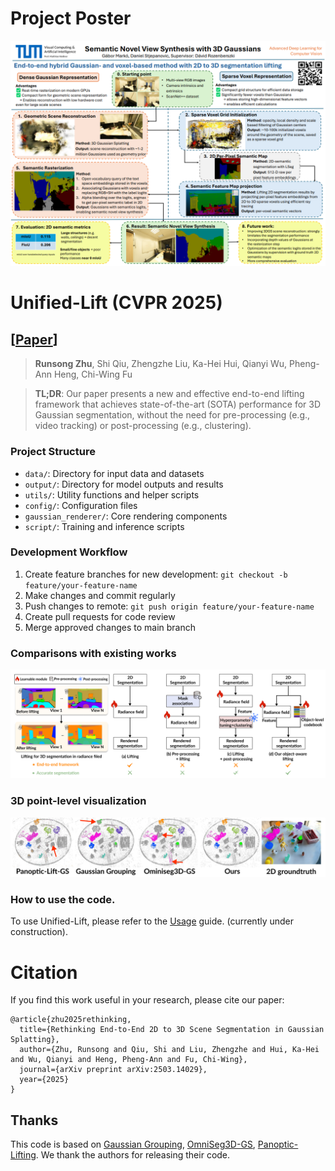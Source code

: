 # Project Poster
![image](https://github.com/gabormarko/3D-semantic-segmentation/blob/main/poster.png)

# Unified-Lift (CVPR 2025)
## [[Paper](https://github.com/Runsong123/Unified-Lift/blob/main/material/Unified_Lift.pdf)]

> **Runsong Zhu**, Shi Qiu, Zhengzhe Liu, Ka-Hei Hui, Qianyi Wu, Pheng-Ann Heng, Chi-Wing Fu
> 

>**TL;DR**: Our paper presents a new and effective end-to-end lifting framework that achieves state-of-the-art (SOTA) performance for 3D Gaussian segmentation, without the need for pre-processing (e.g., video tracking) or post-processing (e.g., clustering).

### Project Structure
- `data/`: Directory for input data and datasets
- `output/`: Directory for model outputs and results
- `utils/`: Utility functions and helper scripts
- `config/`: Configuration files
- `gaussian_renderer/`: Core rendering components
- `script/`: Training and inference scripts

### Development Workflow
1. Create feature branches for new development: `git checkout -b feature/your-feature-name`
2. Make changes and commit regularly
3. Push changes to remote: `git push origin feature/your-feature-name`
4. Create pull requests for code review
5. Merge approved changes to main branch

### Comparisons with existing works

![image](https://github.com/Runsong123/Unified-Lift/blob/main/material/Teaser.png)

### 3D point-level visualization
![image](https://github.com/Runsong123/Unified-Lift/blob/main/material/3D_Segmentation.png)


### How to use the code. 
To use Unified-Lift, please refer to the [Usage](doc/Usage.md) guide. (currently under construction).


# Citation
If you find this work useful in your research, please cite our paper:
```
@article{zhu2025rethinking,
  title={Rethinking End-to-End 2D to 3D Scene Segmentation in Gaussian Splatting},
  author={Zhu, Runsong and Qiu, Shi and Liu, Zhengzhe and Hui, Ka-Hei and Wu, Qianyi and Heng, Pheng-Ann and Fu, Chi-Wing},
  journal={arXiv preprint arXiv:2503.14029},
  year={2025}
}

```


## Thanks
This code is based on [Gaussian Grouping](https://github.com/lkeab/gaussian-grouping), [OmniSeg3D-GS](https://github.com/OceanYing/OmniSeg3D-GS), [Panoptic-Lifting](https://github.com/nihalsid/panoptic-lifting). We thank the authors for releasing their code. 




